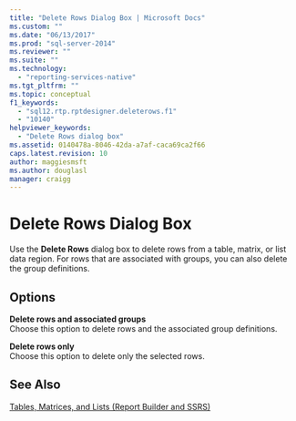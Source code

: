```yaml
---
title: "Delete Rows Dialog Box | Microsoft Docs"
ms.custom: ""
ms.date: "06/13/2017"
ms.prod: "sql-server-2014"
ms.reviewer: ""
ms.suite: ""
ms.technology: 
  - "reporting-services-native"
ms.tgt_pltfrm: ""
ms.topic: conceptual
f1_keywords: 
  - "sql12.rtp.rptdesigner.deleterows.f1"
  - "10140"
helpviewer_keywords: 
  - "Delete Rows dialog box"
ms.assetid: 0140478a-8046-42da-a7af-caca69ca2f66
caps.latest.revision: 10
author: maggiesmsft
ms.author: douglasl
manager: craigg
---
```

# Delete Rows Dialog Box
  Use the **Delete Rows** dialog box to delete rows from a table, matrix, or list data region. For rows that are associated with groups, you can also delete the group definitions.  
  
## Options  
 **Delete rows and associated groups**  
 Choose this option to delete rows and the associated group definitions.  
  
 **Delete rows only**  
 Choose this option to delete only the selected rows.  
  
## See Also  
 [Tables, Matrices, and Lists &#40;Report Builder and SSRS&#41;](report-design/create-invoices-and-forms-with-lists-report-builder-and-ssrs.md)  
  
  
